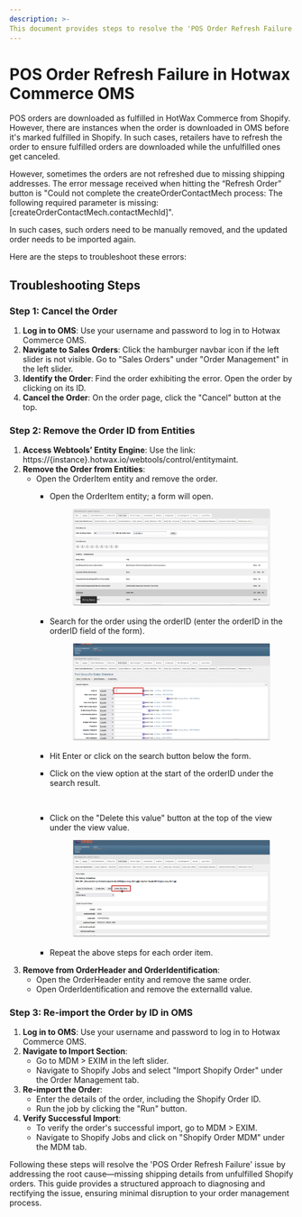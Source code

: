 ```yaml
---
description: >-
This document provides steps to resolve the 'POS Order Refresh Failure' issue in Hotwax Commerce OMS.
---
```


# POS Order Refresh Failure in Hotwax Commerce OMS


POS orders are downloaded as fulfilled in HotWax Commerce from Shopify. However, there are instances when the order is downloaded in OMS before it's marked fulfilled in Shopify. In such cases, retailers have to refresh the order to ensure fulfilled orders are downloaded while the unfulfilled ones get canceled.

However, sometimes the orders are not refreshed due to missing shipping addresses. The error message received when hitting the “Refresh Order” button is "Could not complete the createOrderContactMech process: The following required parameter is missing: [createOrderContactMech.contactMechId]".

In such cases, such orders need to be manually removed, and the updated order needs to be imported again.

Here are the steps to troubleshoot these errors:

## Troubleshooting Steps

### Step 1: Cancel the Order
1. **Log in to OMS**: Use your username and password to log in to Hotwax Commerce OMS.
2. **Navigate to Sales Orders**: Click the hamburger navbar icon if the left slider is not visible. Go to "Sales Orders" under "Order Management" in the left slider.
3. **Identify the Order**: Find the order exhibiting the error. Open the order by clicking on its ID.
4. **Cancel the Order**: On the order page, click the "Cancel" button at the top.

### Step 2: Remove the Order ID from Entities
1. **Access Webtools’ Entity Engine**: Use the link: https://{instance}.hotwax.io/webtools/control/entitymaint.
2. **Remove the Order from Entities**:
   - Open the OrderItem entity and remove the order.
     - Open the OrderItem entity; a form will open.&#x20;

       <figure><img src="../.gitbook/assets/findRecord.png" alt=""><figcaption></figcaption></figure>
     - Search for the order using the orderID (enter the orderID in the orderID field of the form).&#x20;

       <figure><img src="../.gitbook/assets/searchOption.png" alt=""><figcaption></figcaption></figure>
     - Hit Enter or click on the search button below the form.
     - Click on the view option at the start of the orderID under the search result.&#x20;

       <figure><img src="../.gitbook/assets/view.png.png" alt=""><figcaption></figcaption></figure>
     - Click on the "Delete this value" button at the top of the view under the view value.&#x20;

       <figure><img src="../.gitbook/assets/deleteValue.png" alt=""><figcaption></figcaption></figure>
     - Repeat the above steps for each order item.
3. **Remove from OrderHeader and OrderIdentification**:
   - Open the OrderHeader entity and remove the same order.
   - Open OrderIdentification and remove the externalId value.

### Step 3: Re-import the Order by ID in OMS
1. **Log in to OMS**: Use your username and password to log in to Hotwax Commerce OMS.
2. **Navigate to Import Section**:
   - Go to MDM > EXIM in the left slider.
   - Navigate to Shopify Jobs and select "Import Shopify Order" under the Order Management tab.
3. **Re-import the Order**:
   - Enter the details of the order, including the Shopify Order ID.
   - Run the job by clicking the "Run" button.
4. **Verify Successful Import**:
   - To verify the order's successful import, go to MDM > EXIM.
   - Navigate to Shopify Jobs and click on "Shopify Order MDM" under the MDM tab.

Following these steps will resolve the 'POS Order Refresh Failure' issue by addressing the root cause—missing shipping details from unfulfilled Shopify orders. This guide provides a structured approach to diagnosing and rectifying the issue, ensuring minimal disruption to your order management process.
